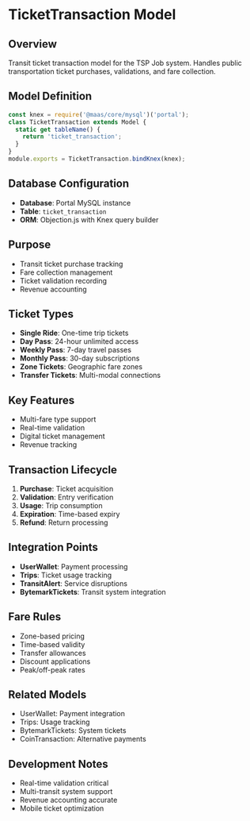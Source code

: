 # TicketTransaction Model

## Overview
Transit ticket transaction model for the TSP Job system. Handles public transportation ticket purchases, validations, and fare collection.

## Model Definition
```javascript
const knex = require('@maas/core/mysql')('portal');
class TicketTransaction extends Model {
  static get tableName() {
    return 'ticket_transaction';
  }
}
module.exports = TicketTransaction.bindKnex(knex);
```

## Database Configuration
- **Database**: Portal MySQL instance
- **Table**: `ticket_transaction`
- **ORM**: Objection.js with Knex query builder

## Purpose
- Transit ticket purchase tracking
- Fare collection management
- Ticket validation recording
- Revenue accounting

## Ticket Types
- **Single Ride**: One-time trip tickets
- **Day Pass**: 24-hour unlimited access
- **Weekly Pass**: 7-day travel passes
- **Monthly Pass**: 30-day subscriptions
- **Zone Tickets**: Geographic fare zones
- **Transfer Tickets**: Multi-modal connections

## Key Features
- Multi-fare type support
- Real-time validation
- Digital ticket management
- Revenue tracking

## Transaction Lifecycle
1. **Purchase**: Ticket acquisition
2. **Validation**: Entry verification
3. **Usage**: Trip consumption
4. **Expiration**: Time-based expiry
5. **Refund**: Return processing

## Integration Points
- **UserWallet**: Payment processing
- **Trips**: Ticket usage tracking
- **TransitAlert**: Service disruptions
- **BytemarkTickets**: Transit system integration

## Fare Rules
- Zone-based pricing
- Time-based validity
- Transfer allowances
- Discount applications
- Peak/off-peak rates

## Related Models
- UserWallet: Payment integration
- Trips: Usage tracking
- BytemarkTickets: System tickets
- CoinTransaction: Alternative payments

## Development Notes
- Real-time validation critical
- Multi-transit system support
- Revenue accounting accurate
- Mobile ticket optimization